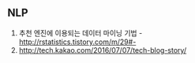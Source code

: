## NLP  
  
1) 추천 엔진에 이용되는 데이터 마이닝 기법 - http://rstatistics.tistory.com/m/29#-
2) http://tech.kakao.com/2016/07/07/tech-blog-story/  
